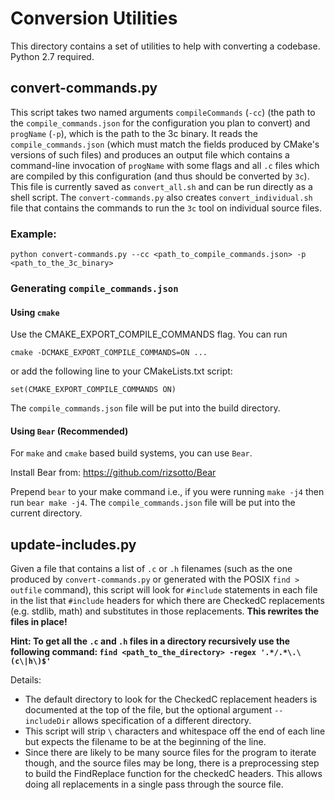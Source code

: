 # Conversion Utilities

This directory contains a set of utilities to help with converting a codebase. Python 2.7 required.

## convert-commands.py
This script takes two named arguments `compileCommands` (`-cc`)
(the path to the `compile_commands.json` for the configuration you plan to convert) 
and `progName` (`-p`), which is the path to the 3c binary. 
It reads the `compile_commands.json` 
(which must match the fields produced by CMake's versions of such files) and 
produces an output file which contains a command-line invocation of `progName` with 
some flags and all `.c` files which are compiled by this configuration 
(and thus should be converted by `3c`). 
This file is currently saved as `convert_all.sh` and can be run directly as a shell script.
The `convert-commands.py` also creates `convert_individual.sh` file that 
contains the commands to run the `3c` tool on individual source files.

### Example:
```
python convert-commands.py --cc <path_to_compile_commands.json> -p <path_to_the_3c_binary>
```

### Generating `compile_commands.json`
#### Using `cmake`
Use the CMAKE_EXPORT_COMPILE_COMMANDS flag. You can run
```
cmake -DCMAKE_EXPORT_COMPILE_COMMANDS=ON ...
```
or add the following line to your CMakeLists.txt script:
```
set(CMAKE_EXPORT_COMPILE_COMMANDS ON)
```
The `compile_commands.json` file will be put into the build directory.
#### Using `Bear` (Recommended)
For `make` and `cmake` based build systems, you can use `Bear`.

Install Bear from: https://github.com/rizsotto/Bear

Prepend `bear` to your make command i.e., if you were running `make -j4` 
then run  `bear make -j4`. 
The `compile_commands.json` file will be put into the current directory.


## update-includes.py

Given a file that contains a list of `.c` or `.h` filenames 
(such as the one produced by `convert-commands.py` or generated with the POSIX `find > outfile` command), 
this script will look for `#include` statements in each file in the list 
that `#include` headers for which there are CheckedC replacements (e.g. stdlib, math) 
and substitutes in those replacements. **This rewrites the files in place!**

**Hint: To get all the `.c` and `.h` files in a directory recursively use the following command: `find <path_to_the_directory> -regex '.*/.*\.\(c\|h\)$'`**


Details: 
- The default directory to look for the CheckedC replacement headers is documented at the top of the file, but the optional argument `--includeDir` allows specification of a different directory.
- This script will strip `\` characters and whitespace off the end of each line but expects the filename to be at the beginning of the line.
- Since there are likely to be many source files for the program to iterate though, and the source files may be long, there is a preprocessing step to build the FindReplace function for the checkedC headers. This allows doing all replacements in a single pass through the source file.
